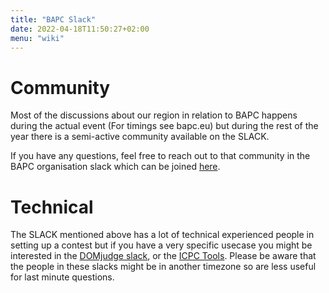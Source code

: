 ```yaml
---
title: "BAPC Slack"
date: 2022-04-18T11:50:27+02:00
menu: "wiki"
---
```

# Community

Most of the discussions about our region in relation to BAPC happens during the actual event (For timings see bapc.eu) but during the rest of the year there is a semi-active community available on the SLACK.

If you have any questions, feel free to reach out to that community in the BAPC organisation slack which can be joined [here](https://join.slack.com/t/benelux-nwerc/shared_invite/zt-1b0k82fhd-ohLOpFhX1hnF7k5dlIgreg).

# Technical

The SLACK mentioned above has a lot of technical experienced people in setting up a contest but if you have a very specific usecase you might be interested in the [DOMjudge slack](https://www.domjudge.org/chat), or the [ICPC Tools](https://join.slack.com/t/icpctools/shared_invite/zt-wti6k1r6-t25~VYEcyKbVn4Vj_ecBLA). Please be aware that the people in these slacks might be in another timezone so are less useful for last minute questions.
